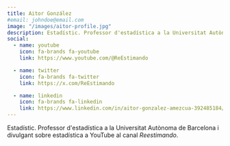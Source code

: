 ```yaml
---
title: Aitor González
#email: johndoe@email.com
image: "/images/aitor-profile.jpg"
description: Estadístic. Professor d'estadística a la Universitat Autònoma de Barcelona i divulgant sobre estadística a YouTube al canal Reestimando.
social:
  - name: youtube
    icon: fa-brands fa-youtube
    link: https://www.youtube.com/@ReEstimando

  - name: twitter
    icon: fa-brands fa-twitter
    link: https://x.com/ReEstimando

  - name: linkedin
    icon: fa-brands fa-linkedin
    link: https://www.linkedin.com/in/aitor-gonzalez-amezcua-392485184/
---
```


Estadístic. Professor d'estadística a la Universitat Autònoma de Barcelona i divulgant sobre estadística a YouTube al canal *Reestimando*.
